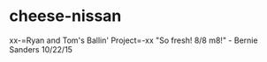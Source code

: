 # cheese-nissan
xx-=Ryan and Tom's Ballin' Project=-xx "So fresh! 8/8 m8!" - Bernie Sanders 10/22/15
